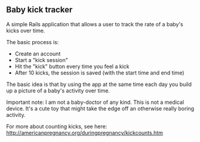 ## Baby kick tracker

A simple Rails application that allows a user to track the rate of a baby's kicks over time.

The basic process is:

* Create an account
* Start a "kick session"
* Hit the "kick" button every time you feel a kick
* After 10 kicks, the session is saved (with the start time and end time)

The basic idea is that by using the app at the same time each day you build up a picture of a baby's activity over time.

Important note: I am not a baby-doctor of any kind. This is not a medical device. It's a cute toy that might take the edge off an otherwise really boring activity.

For more about counting kicks, see here: http://americanpregnancy.org/duringpregnancy/kickcounts.htm